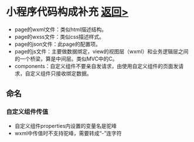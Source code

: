 # 小程序代码构成补充 [返回>](https://github.com/hecheng1996lzg/KaseiMiniProgram "返回>")
- page的wxml文件：类似html描述结构。
- page的wxss文件：类似css描述样式。
- page的json文件：此page的配置项。
- page的js文件：主要做数据绑定，view的视图层（wxml）和业务逻辑层之间的一个桥梁，算是中间层。类似MVC中的C。
- components：自定义组件不要亲自发请求，由使用自定义组件的页面发请求，自定义组件只接收绑定数据。

## 命名
### 自定义组件传值
- 自定义组件properties内设置的变量名是驼峰
- wxml中传值时不支持驼峰，需要转成“-”连字符